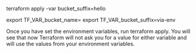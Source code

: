 terraform apply -var bucket_suffix=hello

export TF_VAR_bucket_name=<your-bucketname>
export TF_VAR_bucket_suffix=via-env

Once you have set the environment variables, run terraform apply. You will see that now Terraform will not ask you for a value for either variable and will use the values from your environment variables.
